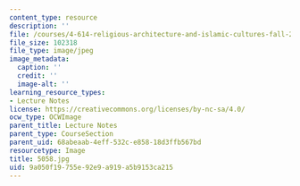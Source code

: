 ```yaml
---
content_type: resource
description: ''
file: /courses/4-614-religious-architecture-and-islamic-cultures-fall-2002/9a050f19755e92e9a919a5b9153ca215_5058.jpg
file_size: 102318
file_type: image/jpeg
image_metadata:
  caption: ''
  credit: ''
  image-alt: ''
learning_resource_types:
- Lecture Notes
license: https://creativecommons.org/licenses/by-nc-sa/4.0/
ocw_type: OCWImage
parent_title: Lecture Notes
parent_type: CourseSection
parent_uid: 68abeaab-4eff-532c-e858-18d3ffb567bd
resourcetype: Image
title: 5058.jpg
uid: 9a050f19-755e-92e9-a919-a5b9153ca215
---
```

